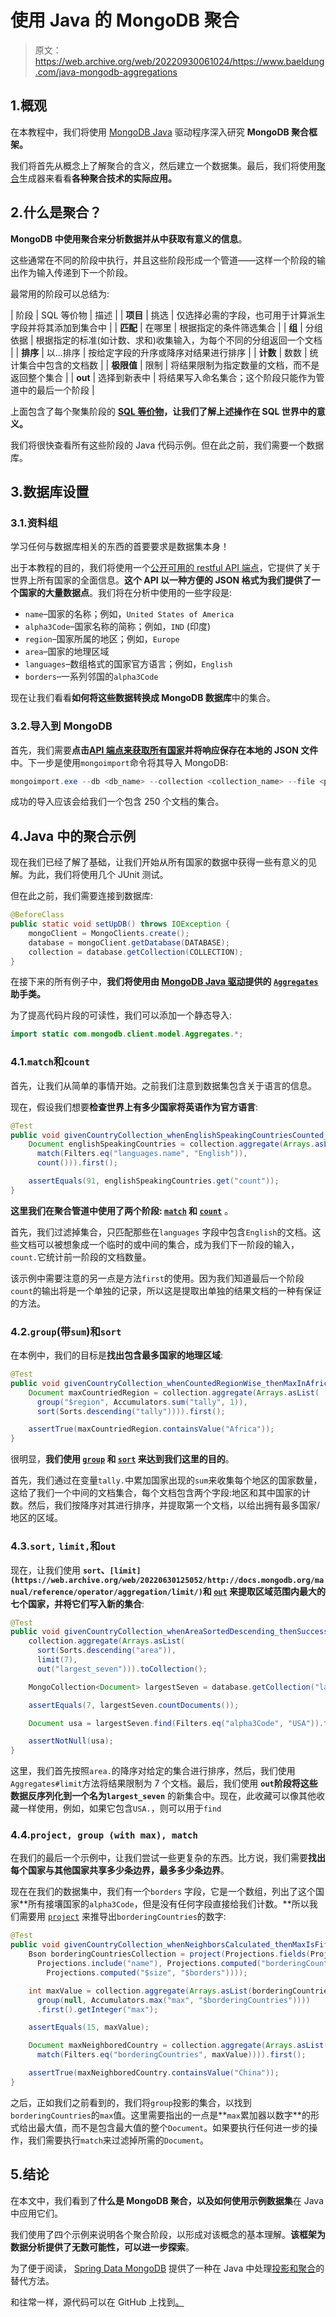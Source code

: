 # 使用 Java 的 MongoDB 聚合

> 原文：<https://web.archive.org/web/20220930061024/https://www.baeldung.com/java-mongodb-aggregations>

## 1.概观

在本教程中，我们将使用 [MongoDB Java](/web/20220630125052/https://www.baeldung.com/java-mongodb#maven-dependencies) 驱动程序深入研究 **MongoDB 聚合框架。**

我们将首先从概念上了解聚合的含义，然后建立一个数据集。最后，我们将使用[聚合](https://web.archive.org/web/20220630125052/https://mongodb.github.io/mongo-java-driver/3.12/builders/aggregation/)生成器来看看**各种聚合技术的实际应用。**

## 2.什么是聚合？

**MongoDB 中使用聚合来分析数据并从中获取有意义的信息**。

这些通常在不同的阶段中执行，并且这些阶段形成一个管道——这样一个阶段的输出作为输入传递到下一个阶段。

最常用的阶段可以总结为:

| 阶段 | SQL 等价物 | 描述 |
| **项目** | 挑选 | 仅选择必需的字段，也可用于计算派生字段并将其添加到集合中 |
| **匹配** | 在哪里 | 根据指定的条件筛选集合 |
| **组** | 分组依据 | 根据指定的标准(如计数、求和)收集输入，为每个不同的分组返回一个文档 |
| **排序** | 以...排序 | 按给定字段的升序或降序对结果进行排序 |
| **计数** | 数数 | 统计集合中包含的文档数 |
| **极限值** | 限制 | 将结果限制为指定数量的文档，而不是返回整个集合 |
| **out** | 选择到新表中 | 将结果写入命名集合；这个阶段只能作为管道中的最后一个阶段 |

上面包含了每个聚集阶段的
**[SQL 等价物](https://web.archive.org/web/20220630125052/https://docs.mongodb.com/manual/reference/sql-aggregation-comparison/)，让我们了解上述操作在 SQL 世界中的意义。**

我们将很快查看所有这些阶段的 Java 代码示例。但在此之前，我们需要一个数据库。

## 3.数据库设置

### 3.1.资料组

学习任何与数据库相关的东西的首要要求是数据集本身！

出于本教程的目的，我们将使用一个[公开可用的 restful API 端点](https://web.archive.org/web/20220630125052/https://restcountries.com/#api-endpoints-v3)，它提供了关于世界上所有国家的全面信息。**这个 API 以一种方便的 JSON 格式为我们提供了一个国家的大量数据点**。我们将在分析中使用的一些字段是:

*   `name`–国家的名称；例如，`United States of America`
*   `alpha3Code`–国家名称的简称；例如，`IND` (印度)
*   `region`–国家所属的地区；例如，`Europe`
*   `area`–国家的地理区域
*   `languages`–数组格式的国家官方语言；例如，`English`
*   `borders`–一系列邻国的`alpha3Code`

现在让我们看看**如何将这些数据转换成 MongoDB 数据库**中的集合。

### 3.2.导入到 MongoDB

首先，我们需要**点击[API 端点来获取所有国家](https://web.archive.org/web/20220630125052/https://api.countrylayer.com/rest/v2/all)并将响应保存在本地的 JSON 文件**中。下一步是使用`mongoimport`命令将其导入 MongoDB:

```java
mongoimport.exe --db <db_name> --collection <collection_name> --file <path_to_file> --jsonArray
```

成功的导入应该会给我们一个包含 250 个文档的集合。

## 4.Java 中的聚合示例

现在我们已经了解了基础，让我们开始从所有国家的数据中获得一些有意义的见解。为此，我们将使用几个 JUnit 测试。

但在此之前，我们需要连接到数据库:

```java
@BeforeClass
public static void setUpDB() throws IOException {
    mongoClient = MongoClients.create();
    database = mongoClient.getDatabase(DATABASE);
    collection = database.getCollection(COLLECTION);
} 
```

在接下来的所有例子中，**我们将使用由 [MongoDB Java 驱动](https://web.archive.org/web/20220630125052/https://mongodb.github.io/mongo-java-driver/)提供的 [`Aggregates`](https://web.archive.org/web/20220630125052/https://mongodb.github.io/mongo-java-driver/3.10/javadoc/?com/mongodb/client/model/Aggregates.html) 助手类。**

为了提高代码片段的可读性，我们可以添加一个静态导入:

```java
import static com.mongodb.client.model.Aggregates.*;
```

### 4.1.`match`和`count`

首先，让我们从简单的事情开始。之前我们注意到数据集包含关于语言的信息。

现在，假设我们想要**检查世界上有多少国家将英语作为官方语言**:

```java
@Test
public void givenCountryCollection_whenEnglishSpeakingCountriesCounted_thenNinetyOne() {
    Document englishSpeakingCountries = collection.aggregate(Arrays.asList(
      match(Filters.eq("languages.name", "English")),
      count())).first();

    assertEquals(91, englishSpeakingCountries.get("count"));
}
```

**这里我们在聚合管道中使用了两个阶段: [`match`](https://web.archive.org/web/20220630125052/https://docs.mongodb.com/manual/reference/operator/aggregation/match/) 和 [`count`](https://web.archive.org/web/20220630125052/https://docs.mongodb.com/manual/reference/operator/aggregation/count/)** 。

首先，我们过滤掉集合，只匹配那些在`languages` 字段中包含`English`的文档。这些文档可以被想象成一个临时的或中间的集合，成为我们下一阶段的输入，`count.`它统计前一阶段的文档数量。

该示例中需要注意的另一点是方法`first`的使用。因为我们知道最后一个阶段`count`的输出将是一个单独的记录，所以这是提取出单独的结果文档的一种有保证的方法。

### 4.2.`group`(带`sum`)和`sort`

在本例中，我们的目标是**找出包含最多国家的地理区域**:

```java
@Test
public void givenCountryCollection_whenCountedRegionWise_thenMaxInAfrica() {
    Document maxCountriedRegion = collection.aggregate(Arrays.asList(
      group("$region", Accumulators.sum("tally", 1)),
      sort(Sorts.descending("tally")))).first();

    assertTrue(maxCountriedRegion.containsValue("Africa"));
}
```

很明显，**我们使用 [`group`](https://web.archive.org/web/20220630125052/https://docs.mongodb.com/manual/reference/operator/aggregation/group/) 和 [`sort`](https://web.archive.org/web/20220630125052/https://docs.mongodb.com/manual/reference/operator/aggregation/sort/) 来达到我们这里的目的**。

首先，我们通过在变量`tally.`中累加国家出现的`sum`来收集每个地区的国家数量，这给了我们一个中间的文档集合，每个文档包含两个字段:地区和其中国家的计数。然后，我们按降序对其进行排序，并提取第一个文档，以给出拥有最多国家/地区的区域。

### 4.3.`sort,` `limit,`和`out`

现在，让我们使用 **`sort`、`[limit](https://web.archive.org/web/20220630125052/http://docs.mongodb.org/manual/reference/operator/aggregation/limit/)`和 [`out`](https://web.archive.org/web/20220630125052/http://docs.mongodb.org/manual/reference/operator/aggregation/out/) 来提取区域范围内最大的七个国家，并将它们写入新的集合**:

```java
@Test
public void givenCountryCollection_whenAreaSortedDescending_thenSuccess() {
    collection.aggregate(Arrays.asList(
      sort(Sorts.descending("area")), 
      limit(7),
      out("largest_seven"))).toCollection();

    MongoCollection<Document> largestSeven = database.getCollection("largest_seven");

    assertEquals(7, largestSeven.countDocuments());

    Document usa = largestSeven.find(Filters.eq("alpha3Code", "USA")).first();

    assertNotNull(usa);
}
```

这里，我们首先按照`area.`的降序对给定的集合进行排序，然后，我们使用`Aggregates#limit`方法将结果限制为 7 个文档。最后，我们使用 **`out`阶段将这些数据反序列化到一个名为`largest_seven`** 的新集合中。现在，此收藏可以像其他收藏一样使用，例如，如果它包含`USA.`，则可以用于`find`

### 4.4.`project, group (with max), match`

在我们的最后一个示例中，让我们尝试一些更复杂的东西。比方说，我们需要**找出每个国家与其他国家共享多少条边界，最多多少条边界**。

现在在我们的数据集中，我们有一个`borders` 字段，它是一个数组，列出了这个国家**所有接壤国家的`alpha3Code`，但是没有任何字段直接给我们计数。**所以我们需要用 [`project`](https://web.archive.org/web/20220630125052/https://docs.mongodb.com/manual/reference/operator/aggregation/project/) 来推导出`borderingCountries`的数字:

```java
@Test
public void givenCountryCollection_whenNeighborsCalculated_thenMaxIsFifteenInChina() {
    Bson borderingCountriesCollection = project(Projections.fields(Projections.excludeId(), 
      Projections.include("name"), Projections.computed("borderingCountries", 
        Projections.computed("$size", "$borders"))));

    int maxValue = collection.aggregate(Arrays.asList(borderingCountriesCollection, 
      group(null, Accumulators.max("max", "$borderingCountries"))))
      .first().getInteger("max");

    assertEquals(15, maxValue);

    Document maxNeighboredCountry = collection.aggregate(Arrays.asList(borderingCountriesCollection,
      match(Filters.eq("borderingCountries", maxValue)))).first();

    assertTrue(maxNeighboredCountry.containsValue("China"));
}
```

之后，正如我们之前看到的，我们将`group`投影的集合，以找到`borderingCountries`的`max`值。这里需要指出的一点是**`max`累加器以数字**的形式给出最大值，而不是包含最大值的整个`Document`。如果要执行任何进一步的操作，我们需要执行`match`来过滤掉所需的`Document`。

## 5.结论

在本文中，我们看到了**什么是 MongoDB 聚合，以及如何使用示例数据集**在 Java 中应用它们。

我们使用了四个示例来说明各个聚合阶段，以形成对该概念的基本理解。**该框架为数据分析提供了无数可能性，可以进一步探索**。

为了便于阅读， [Spring Data MongoDB](/web/20220630125052/https://www.baeldung.com/spring-data-mongodb-guide) 提供了一种在 Java 中处理[投影和聚合](/web/20220630125052/https://www.baeldung.com/spring-data-mongodb-projections-aggregations)的替代方法。

和往常一样，源代码可以在 GitHub 上找到[。](https://web.archive.org/web/20220630125052/https://github.com/eugenp/tutorials/tree/master/persistence-modules/java-mongodb-2)